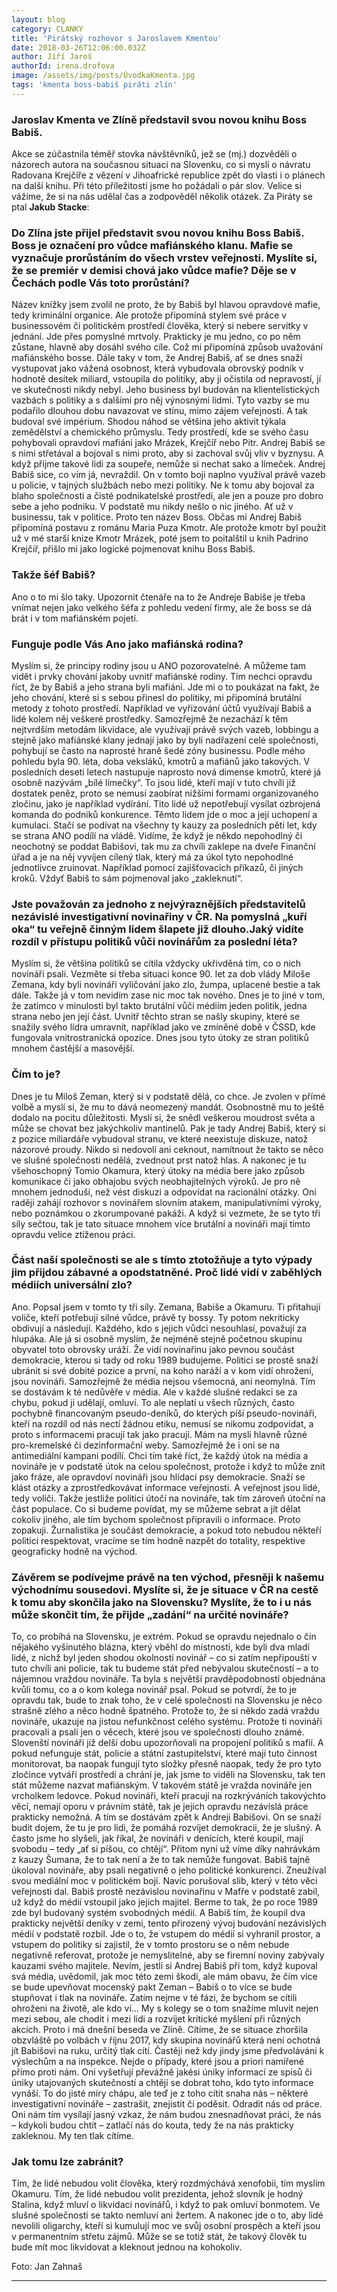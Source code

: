 ```yaml
---
layout: blog
category: CLANKY
title: 'Pirátský rozhovor s Jaroslavem Kmentou'
date: 2018-03-26T12:06:00.032Z
author: Jiří Jaroš
authorId: irena.drofova
image: /assets/img/posts/ÚvodkaKmenta.jpg   
tags: 'kmenta boss-babiš piráti zlín'
---
```


### Jaroslav Kmenta ve Zlíně představil svou novou knihu Boss Babiš. 
Akce se zúčastnila téměř stovka návštěvníků, jež se (mj.) dozvěděli o názorech autora na současnou situaci na Slovenku, co si myslí o návratu Radovana Krejčíře z vězení v Jihoafrické republice zpět do vlasti i o plánech na další knihu. Při této příležitosti jsme ho požádali o pár slov. Velice si vážíme, že si na nás udělal čas a zodpověděl několik otázek. Za Piráty se ptal **Jakub Stacke**:

### Do Zlína jste přijel představit svou novou knihu Boss Babiš. Boss je označení pro vůdce mafiánského klanu. Mafie se vyznačuje prorůstáním do všech vrstev veřejnosti. Myslíte si, že se premiér v demisi chová jako vůdce mafie? Děje se v Čechách podle Vás toto prorůstání?

Název knížky jsem zvolil ne proto, že by Babiš byl hlavou opravdové mafie, tedy kriminální organice. Ale protože připomíná stylem své práce v businessovém či politickém prostředí člověka, který si nebere servítky v jednání. Jde přes pomyslné mrtvoly. Prakticky je mu jedno, co po něm zůstane, hlavně aby dosáhl svého cíle. Což mi připomíná způsob uvažování mafiánského bosse. Dále taky v tom, že Andrej Babiš, ať se dnes snaží vystupovat jako vážená osobnost, která vybudovala obrovský podnik v hodnotě desítek miliard, vstoupila do politiky, aby ji očistila od nepravostí, jí ve skutečnosti nikdy nebyl. Jeho business byl budován na klientelistických vazbách s politiky a s dalšími pro něj výnosnými lidmi. Tyto vazby se mu podařilo dlouhou dobu navazovat ve stínu, mimo zájem veřejnosti. A tak budoval své impérium. Shodou náhod se většina jeho aktivit týkala zemědělství a chemického průmyslu. Tedy prostředí, kde se svého času pohybovali opravdoví mafiáni jako Mrázek, Krejčíř nebo Pitr. Andrej Babiš se s nimi střetával a bojoval s nimi proto, aby si zachoval svůj vliv v byznysu. A když přijme takové lidi za soupeře, nemůže si nechat sako a límeček. Andrej Babiš sice, co vím já, nevraždil. On v tomto boji naplno využíval právě vazeb u policie, v tajných službách nebo mezi politiky. Ne k tomu aby bojoval za blaho společnosti a čisté podnikatelské prostředí, ale jen a pouze pro dobro sebe a jeho podniku. V podstatě mu nikdy nešlo o nic jiného. Ať už v businessu, tak v politice. Proto ten název Boss. Občas mi Andrej Babiš připomíná postavu z románu Maria Puza Kmotr. Ale protože kmotr byl použit už v mé starší knize Kmotr Mrázek, poté jsem to poitalštil u knih Padrino Krejčíř, přišlo mi jako logické pojmenovat knihu Boss Babiš.

### Takže šéf Babiš? 

Ano o to mi šlo taky. Upozornit čtenáře na to že Andreje Babiše je třeba vnímat nejen jako velkého šéfa z pohledu vedení firmy, ale že boss se dá brát i v tom mafiánském pojetí. 

### Funguje podle Vás Ano jako mafiánská rodina?

Myslím si, že principy rodiny jsou u ANO pozorovatelné. A můžeme tam vidět i prvky chování jakoby uvnitř mafiánské rodiny. Tím nechci opravdu říct, že by Babiš a jeho strana byli mafiáni. Jde mi o to poukázat na fakt, že jeho chování, které si s sebou přinesl do politiky, mi připomíná brutální metody z tohoto prostředí. Například ve vyřizování účtů využívají Babiš a lidé kolem něj veškeré prostředky. Samozřejmě že nezachází k těm nejtvrdším metodám likvidace, ale využívají právě svých vazeb, lobbingu a stejně jako mafiánské klany jednají jako by byli nadřazení celé společnosti, pohybují se často na naprosté hraně šedé zóny businessu. 
Podle mého pohledu byla 90. léta, doba veksláků, kmotrů a mafiánů jako takových. V posledních deseti letech nastupuje naprosto nová dimense kmotrů, které já osobně nazývám „bílé límečky“. To jsou lidé, kteří mají v tuto chvíli již dostatek peněz, proto se nemusí zaobírat nižšími formami organizovaného zločinu, jako je například vydírání. Tito lidé už nepotřebují vysílat ozbrojená komanda do podniků konkurence. Těmto lidem jde o moc a její uchopení a kumulaci. Stačí se podívat na všechny ty kauzy za posledních pěti let, kdy se strana ANO podílí na vládě. Vidíme, že když je někdo nepohodlný či neochotný se poddat Babišovi, tak mu za chvíli zaklepe na dveře Finanční úřad a je na něj vyvíjen cílený tlak, který má za úkol tyto nepohodlné jednotlivce zruinovat. Například pomocí zajišťovacích příkazů, či jiných kroků. Vždyť Babiš to sám pojmenoval jako „zakleknutí“.
### Jste považován za jednoho z nejvýraznějších představitelů nezávislé investigativní novinařiny v ČR. Na pomyslná „kuří oka“ tu veřejně činným lidem šlapete již dlouho.Jaký vidíte rozdíl v přístupu politiků vůči novinářům za poslední léta? 

Myslím si, že většina politiků se cítila vždycky ukřivděná tím, co o nich novináři psali. Vezměte si třeba situaci konce 90. let za dob vlády Miloše Zemana, kdy byli novináři vyličování jako zlo, žumpa, uplacené bestie a tak dále. Takže já v tom nevidím zase nic moc tak nového. Dnes je to jiné v tom, že zatímco v minulosti byl takto brutální vůči médiím jeden politik, jedna strana nebo jen její část. Uvnitř těchto stran se našly skupiny, které se snažily svého lídra umravnit, například jako ve zmíněné době v ČSSD, kde fungovala vnitrostranická opozice. Dnes jsou tyto útoky ze stran politiků mnohem častější a masovější. 

### Čím to je?

Dnes je tu Miloš Zeman, který si v podstatě dělá, co chce. Je zvolen v přímé volbě a myslí si, že mu to dává neomezený mandát. Osobnostně mu to ještě dodalo na pocitu důležitosti. Myslí si, že snědl veškerou moudrost světa a může se chovat bez jakýchkoliv mantinelů. Pak je tady Andrej Babiš, který si z pozice miliardáře vybudoval stranu, ve které neexistuje diskuze, natož názorové proudy. Nikdo si nedovolí ani ceknout, namítnout že takto se něco ve slušné společnosti nedělá, zvednout prst natož hlas. A nakonec je tu všehoschopný Tomio Okamura, který útoky na média bere jako způsob komunikace či jako obhajobu svých neobhajitelných výroků. Je pro ně mnohem jednoduší, než vést diskuzi a odpovídat na racionální otázky. Oni raději zahájí rozhovor s novinářem slovním atakem, manipulativními výroky, nebo poznámkou o zkorumpované pakáži. A když si vezmete, že se tyto tři síly sečtou, tak je tato situace mnohem více brutální a novináři mají tímto opravdu velice ztíženou práci. 

### Část naší společnosti se ale s tímto ztotožňuje a tyto výpady jim přijdou zábavné a opodstatněné. Proč lidé vidí v zaběhlých médiích universální zlo? 

Ano. Popsal jsem v tomto ty tři síly. Zemana, Babiše a Okamuru. Ti přitahují voliče, kteří potřebují silné vůdce, právě ty bossy. Ty potom nekriticky obdivují a následují. Každého, kdo s jejich vůdci nesouhlasí, považují za hlupáka. Ale já si osobně myslím, že nejméně stejně početnou skupinu obyvatel toto obrovsky uráží. Že vidí novinařinu jako pevnou součást demokracie, kterou si tady od roku 1989 budujeme. 
Politici se prostě snaží ubránit si své dobité pozice a první, na koho naráží a v kom vidí ohrožení, jsou novináři. Samozřejmě že média nejsou všemocná, ani neomylná. Tím se dostávám k té nedůvěře v média. Ale v každé slušné redakci se za chybu, pokud ji udělají, omluví. To ale neplatí u všech různých, často pochybně financovaným pseudo-deníků, do kterých píší pseudo-novináři, kteří na rozdíl od nás nectí žádnou etiku, nemusí se nikomu zodpovídat, a proto s informacemi pracují tak jako pracují. Mám na mysli hlavně různé pro-kremelské či dezinformační weby. Samozřejmě že i oni se na antimediální kampani podílí. Chci tím také říct, že každý útok na média a novináře je v podstatě útok na celou společnost, protože i když to může znít jako fráze, ale opravdoví novináři jsou hlídací psy demokracie. Snaží se klást otázky a zprostředkovávat informace veřejnosti. A veřejnost jsou lidé, tedy voliči. Takže jestliže politici útočí na novináře, tak tím zároveň útoční na část populace. Co si budeme povídat, my se můžeme sebrat a jít dělat cokoliv jiného, ale tím bychom společnost připravili o informace. Proto zopakuji. Žurnalistika je součást demokracie, a pokud toto nebudou někteří politici respektovat, vracíme se tím hodně nazpět do totality, respektive geograficky hodně na východ. 

### Závěrem se podívejme právě na ten východ, přesněji k našemu východnímu sousedovi. Myslíte si, že je situace v ČR na cestě k tomu aby skončila jako na Slovensku? Myslíte, že to i u nás může skončit tím, že přijde „zadání“ na určité novináře? 

To, co probíhá na Slovensku, je extrém. Pokud se opravdu nejednalo o čin nějakého vyšinutého blázna, který vběhl do místnosti, kde byli dva mladí lidé, z nichž byl jeden shodou okolností novinář – co si zatím nepřipouští v tuto chvíli ani policie, tak tu budeme stát před nebývalou skutečností – a to nájemnou vraždou novináře. Ta byla s největší pravděpodobností objednána kvůli tomu, co a o kom kolega novinář psal. Pokud se potvrdí, že to je opravdu tak, bude to znak toho, že v celé společnosti na Slovensku je něco strašně zlého a něco hodně špatného. Protože to, že si někdo zadá vraždu novináře, ukazuje na jistou nefunkčnost celého systému. Protože ti novináři pracovali a psali jen o věcech, které jsou ve společnosti dlouho známé. Slovenští novináři již delší dobu upozorňovali na propojení politiků s mafií. A pokud nefunguje stát, policie a státní zastupitelství, které mají tuto činnost monitorovat, ba naopak fungují tyto složky přesně naopak, tedy že pro tyto zločince vytváří prostředí a chrání je, jak jsme to viděli na Slovensku, tak ten stát můžeme nazvat mafiánským. V takovém státě je vražda novináře jen vrcholkem ledovce. Pokud novináři, kteří pracují na rozkrýváních takovýchto věcí, nemají oporu v právním státě, tak je jejich opravdu nezávislá práce prakticky nemožná.
A tím se dostávám zpět k Andreji Babišovi. On se snaží budit dojem, že tu je pro lidi, že pomáhá rozvíjet demokracii, že je slušný. A často jsme ho slyšeli, jak říkal, že novináři v denících, které koupil, mají svobodu – tedy „ať si píšou, co chtějí“. Přitom nyní už víme díky nahrávkám z kauzy Šumana, že to tak není a že to tak nemůže fungovat. Babiš tajně úkoloval novináře, aby psali negativně o jeho politické konkurenci. Zneužíval svou mediální moc v politickém boji. Navíc porušoval slib, který v této věci veřejnosti dal. Babiš prostě nezávislou novinařinu v Mafře v podstatě zabil, už když do médií vstoupil jako jejich majitel.
Berme to tak, že po roce 1989 zde byl budovaný systém svobodných médií. A Babiš tím, že koupil dva prakticky největší deníky v zemi, tento přirozený vývoj budování nezávislých médií v podstatě rozbil. Jde o to, že vstupem do médií si vyhranil prostor, a vstupem do politiky si zajistil, že v tomto prostoru se o něm nebude negativně referovat, protože je nemyslitelné, aby se firemní noviny zabývaly kauzami svého majitele. Nevím, jestli si Andrej Babiš při tom, když kupoval svá média, uvědomil, jak moc této zemi škodí, ale mám obavu, že čím více se bude upevňovat mocenský pakt Zeman – Babiš o to více se bude stupňovat i tlak na novináře. Zatím nejme v té fázi, že bychom se cítili ohroženi na životě, ale kdo ví… My s kolegy se o tom snažíme mluvit nejen mezi sebou, ale chodit i mezi lidi a rozvíjet kritické myšlení při různých akcích. Proto i má dnešní beseda ve Zlíně. Cítíme, že se situace zhoršila obzvláště po volbách v říjnu 2017, kdy skupina novinářů která není ochotná jít Babišovi na ruku, určitý tlak cítí. Častěji než kdy jindy jsme předvoláváni k výslechům a na inspekce. Nejde o případy, které jsou a priori namířené přímo proti nám. Oni vyšetřují převážně jakési úniky informací ze spisů či úniky utajovaných skutečností a chtějí se dobrat toho, kdo tyto informace vynáší. To do jisté míry chápu, ale teď je z toho cítit snaha nás – některé investigativní novináře – zastrašit, znejistit či poděsit. Odradit nás od práce.
Oni nám tím vysílají jasný vzkaz, že nám budou znesnadňovat práci, že nás – kdykoli budou chtít – zatlačí nás do kouta, tedy že na nás prakticky zakleknou. My ten tlak cítíme.

### Jak tomu lze zabránit?

Tím, že lidé nebudou volit člověka, který rozdmýchává xenofobii, tím myslím Okamuru. Tím, že lidé nebudou volit prezidenta, jehož slovník je hodný Stalina, když mluví o likvidaci novinářů, i když to pak omluví bonmotem. Ve slušné společnosti se takto nemluví ani žertem. A nakonec jde o to, aby lidé nevolili oligarchy, kteří si kumulují moc ve svůj osobní prospěch a kteří jsou v permanentním střetu zájmů. Může se se totiž stát, že takový člověk tu bude mít moc likvidovat a kleknout jednou na kohokoliv.


Foto: Jan Zahnaš


- - -
